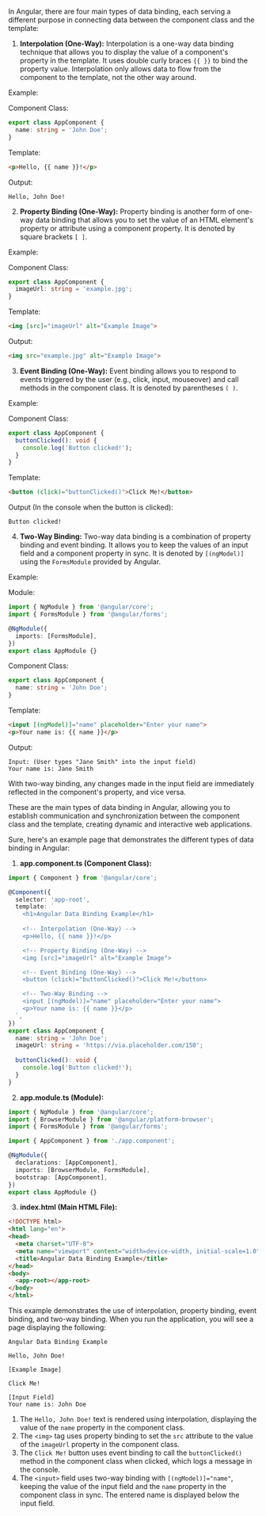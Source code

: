 In Angular, there are four main types of data binding, each serving a different purpose in connecting data between the component class and the template:

1. **Interpolation (One-Way):**
Interpolation is a one-way data binding technique that allows you to display the value of a component's property in the template. It uses double curly braces `{{ }}` to bind the property value. Interpolation only allows data to flow from the component to the template, not the other way around.

Example:

Component Class:
```typescript
export class AppComponent {
  name: string = 'John Doe';
}
```

Template:
```html
<p>Hello, {{ name }}!</p>
```

Output:
```
Hello, John Doe!
```

2. **Property Binding (One-Way):**
Property binding is another form of one-way data binding that allows you to set the value of an HTML element's property or attribute using a component property. It is denoted by square brackets `[ ]`.

Example:

Component Class:
```typescript
export class AppComponent {
  imageUrl: string = 'example.jpg';
}
```

Template:
```html
<img [src]="imageUrl" alt="Example Image">
```

Output:
```html
<img src="example.jpg" alt="Example Image">
```

3. **Event Binding (One-Way):**
Event binding allows you to respond to events triggered by the user (e.g., click, input, mouseover) and call methods in the component class. It is denoted by parentheses `( )`.

Example:

Component Class:
```typescript
export class AppComponent {
  buttonClicked(): void {
    console.log('Button clicked!');
  }
}
```

Template:
```html
<button (click)="buttonClicked()">Click Me!</button>
```

Output (In the console when the button is clicked):
```
Button clicked!
```

4. **Two-Way Binding:**
Two-way data binding is a combination of property binding and event binding. It allows you to keep the values of an input field and a component property in sync. It is denoted by `[(ngModel)]` using the `FormsModule` provided by Angular.

Example:

Module:
```typescript
import { NgModule } from '@angular/core';
import { FormsModule } from '@angular/forms';

@NgModule({
  imports: [FormsModule],
})
export class AppModule {}
```

Component Class:
```typescript
export class AppComponent {
  name: string = 'John Doe';
}
```

Template:
```html
<input [(ngModel)]="name" placeholder="Enter your name">
<p>Your name is: {{ name }}</p>
```

Output:
```
Input: (User types "Jane Smith" into the input field)
Your name is: Jane Smith
```

With two-way binding, any changes made in the input field are immediately reflected in the component's property, and vice versa.

These are the main types of data binding in Angular, allowing you to establish communication and synchronization between the component class and the template, creating dynamic and interactive web applications.


  Sure, here's an example page that demonstrates the different types of data binding in Angular:

1. **app.component.ts (Component Class):**
```typescript
import { Component } from '@angular/core';

@Component({
  selector: 'app-root',
  template: `
    <h1>Angular Data Binding Example</h1>
    
    <!-- Interpolation (One-Way) -->
    <p>Hello, {{ name }}!</p>

    <!-- Property Binding (One-Way) -->
    <img [src]="imageUrl" alt="Example Image">

    <!-- Event Binding (One-Way) -->
    <button (click)="buttonClicked()">Click Me!</button>

    <!-- Two-Way Binding -->
    <input [(ngModel)]="name" placeholder="Enter your name">
    <p>Your name is: {{ name }}</p>
  `,
})
export class AppComponent {
  name: string = 'John Doe';
  imageUrl: string = 'https://via.placeholder.com/150';
  
  buttonClicked(): void {
    console.log('Button clicked!');
  }
}
```

2. **app.module.ts (Module):**
```typescript
import { NgModule } from '@angular/core';
import { BrowserModule } from '@angular/platform-browser';
import { FormsModule } from '@angular/forms';

import { AppComponent } from './app.component';

@NgModule({
  declarations: [AppComponent],
  imports: [BrowserModule, FormsModule],
  bootstrap: [AppComponent],
})
export class AppModule {}
```

3. **index.html (Main HTML File):**
```html
<!DOCTYPE html>
<html lang="en">
<head>
  <meta charset="UTF-8">
  <meta name="viewport" content="width=device-width, initial-scale=1.0">
  <title>Angular Data Binding Example</title>
</head>
<body>
  <app-root></app-root>
</body>
</html>
```

This example demonstrates the use of interpolation, property binding, event binding, and two-way binding. When you run the application, you will see a page displaying the following:

```
Angular Data Binding Example

Hello, John Doe!

[Example Image]

Click Me!

[Input Field]
Your name is: John Doe
```

1. The `Hello, John Doe!` text is rendered using interpolation, displaying the value of the `name` property in the component class.
2. The `<img>` tag uses property binding to set the `src` attribute to the value of the `imageUrl` property in the component class.
3. The `Click Me!` button uses event binding to call the `buttonClicked()` method in the component class when clicked, which logs a message in the console.
4. The `<input>` field uses two-way binding with `[(ngModel)]="name"`, keeping the value of the input field and the `name` property in the component class in sync. The entered name is displayed below the input field.
